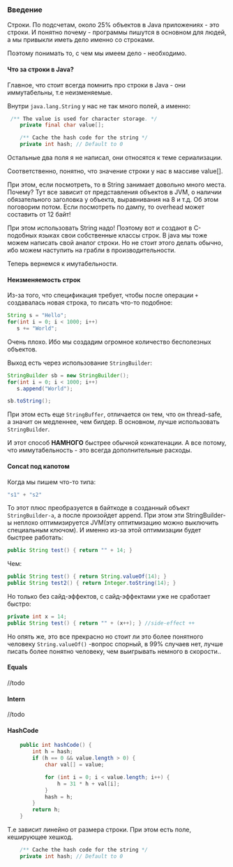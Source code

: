 ### Введение
Строки. По подсчетам, около 25% объектов в Java приложениях - это строки. И понятно почему - программы пишутся в основном для людей, а мы привыкли иметь дело именно со строками.

Поэтому понимать то, с чем мы имеем дело - необходимо.

#### Что за строки в Java?
Главное, что стоит всегда помнить про строки в Java - они иммутабельны, т.е неизменяемые.

Внутри `java.lang.String` у нас не так много полей, а именно:
```java
 /** The value is used for character storage. */
    private final char value[];

    /** Cache the hash code for the string */
    private int hash; // Default to 0
```

Остальные два поля я не написал, они относятся к теме сериализации.

Соответственно, понятно, что значение строки у нас в массиве value[].

При этом, если посмотреть, то в String занимает довольно много места. Почему? Тут все зависит от представления объектов в JVM, о наличии обязательного заголовка у объекта, выравнивания на 8 и т.д. Об этом поговорим потом.
Если посмотреть по дампу, то overhead может составить от 12 байт!

При этом использовать String надо!
Поэтому вот и создают в C-подобных языках свои собственные классы строк.
В java мы тоже можем написать свой аналог строки. Но не стоит этого делать обычно, ибо можем наступить на грабли в производительности.

Теперь вернемся к имутабельности.
#### Неизменяемость строк
Из-за того, что спецификация требует, чтобы после операции `+` создавалась новая строка, то писать что-то подобное:
```java
String s = "Hello";
for(int i = 0; i < 1000; i++)
   s += "World";
```
Очень плохо.
Ибо мы создадим огромное количество бесполезных объектов.

Выход есть через использование `StringBuilder`:
```java
StringBuilder sb = new StringBuilder();
for(int i = 0; i < 1000; i++)
   s.append("World");

sb.toString();
```

При этом есть еще `StringBuffer`, отличается он тем, что он thread-safe, а значит он медленнее, чем билдер.
В основном, лучше использовать `StringBuilder`.

И этот способ **НАМНОГО** быстрее обычной конкатенации.
А все потому, что иммутабельность - это всегда дополнительные расходы.

#### Concat под капотом
Когда мы пишем что-то типа:
```java
"s1" + "s2"
```
То этот плюс преобразуется в байткоде в созданный объект `StringBuilder-а`, а после произойдет append. При этом эти StringBuilder-ы неплохо оптимизируется JVM(эту оптитмизацию можно выключить специальным ключом).
И именно из-за этой оптимизации будет быстрее работать:
```java
public String test() { return "" + 14; }
```
Чем:
```java
public String test() { return String.valueOf(14); }
public String test2() { return Integer.toString(14); }
```
Но только без сайд-эффектов, с сайд-эффектами уже не сработает быстро:
```java
private int x = 14;
public String test() { return "" + (x++); } //side-effect ++
```

Но опять же, это все прекрасно но стоит ли это более понятного человеку `String.valueOf()` -вопрос спорный, в 99% случаев нет, лучше писать более понятно человеку, чем выигрывать немного в скорости..
#### Equals
//todo

#### Intern
//todo

#### HashCode
```java
    public int hashCode() {
        int h = hash;
        if (h == 0 && value.length > 0) {
            char val[] = value;

            for (int i = 0; i < value.length; i++) {
                h = 31 * h + val[i];
            }
            hash = h;
        }
        return h;
    }
```

Т.е зависит линейно от размера строки.
При этом есть поле, кеширующее хешкод.
```java
    /** Cache the hash code for the string */
    private int hash; // Default to 0
```
